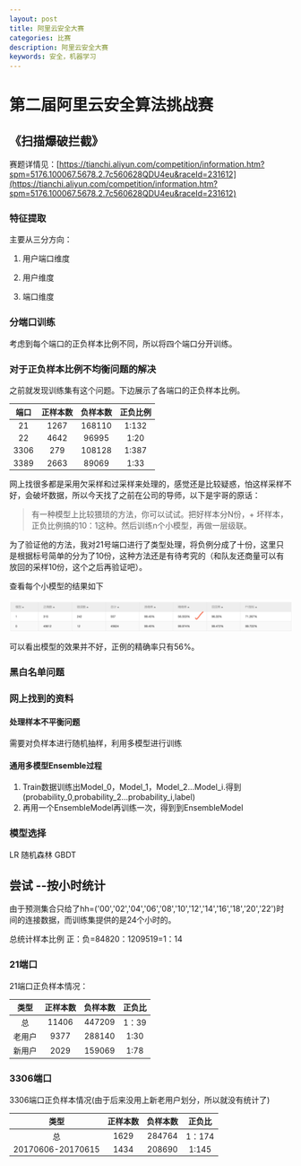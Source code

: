 ```yaml
---
layout: post
title: 阿里云安全大赛
categories: 比赛
description: 阿里云安全大赛
keywords: 安全，机器学习
---
```


# 第二届阿里云安全算法挑战赛
## 《扫描爆破拦截》

赛题详情见：[https://tianchi.aliyun.com/competition/information.htm?spm=5176.100067.5678.2.7c560628QDU4eu&raceId=231612](https://tianchi.aliyun.com/competition/information.htm?spm=5176.100067.5678.2.7c560628QDU4eu&raceId=231612)

### 特征提取

主要从三分方向：

1. 用户端口维度

2. 用户维度 

3. 端口维度

### 分端口训练

考虑到每个端口的正负样本比例不同，所以将四个端口分开训练。


### 对于正负样本比例不均衡问题的解决

之前就发现训练集有这个问题。下边展示了各端口的正负样本比例。

| 端口 | 正样本数 | 负样本数 | 正负比例|
| :----:| :----:| :----:| :----:|
| 21  | 1267|168110|1:132|
|  22 |4642 |96995|1:20|
|3306|279|108128|1:387|
|3389|2663|89069|1:33|

网上找很多都是采用欠采样和过采样来处理的，感觉还是比较疑惑，怕这样采样不好，会破坏数据，所以今天找了之前在公司的导师，以下是宇哥的原话：
>有一种模型上比较猥琐的方法，你可以试试。把好样本分N份，+ 坏样本，正负比例搞的10：1这种。然后训练n个小模型，再做一层级联。

为了验证他的方法，我对21号端口进行了类型处理，将负例分成了十份，这里只是根据标号简单的分为了10份，这种方法还是有待考究的（和队友还商量可以有放回的采样10份，这个之后再验证吧）。

查看每个小模型的结果如下

![](/images/posts/competition/littemode.jpg)

可以看出模型的效果并不好，正例的精确率只有56%。

### 黑白名单问题


### 网上找到的资料

#### 处理样本不平衡问题

需要对负样本进行随机抽样，利用多模型进行训练

#### 通用多模型Ensemble过程
1. Train数据训练出Model_0，Model_1，Model_2...Model_i.得到(probability_0,probability_2...probability_i,label)
2. 再用一个EnsembleModel再训练一次，得到到EnsembleModel

### 模型选择 

LR 随机森林  GBDT


## 尝试 --按小时统计

由于预测集合只给了hh=('00','02','04','06','08','10','12','14','16','18','20','22')时间的连接数据，而训练集提供的是24个小时的。

总统计样本比例 正：负=84820：1209519=1：14

### 21端口
21端口正负样本情况：

|类型|正样本数|负样本数|正负比|
| :----:| :----:| :----:| :----:|
|总|11406|447209|1：39|
|老用户|9377|288140|1:30|
|新用户|2029|159069|1:78|

### 3306端口
3306端口正负样本情况(由于后来没用上新老用户划分，所以就没有统计了)

|类型|正样本数|负样本数|正负比|
| :----:| :----:| :----:| :----:|
|总|1629|284764|1：174|
|20170606-20170615|1434|208690|1:145|

